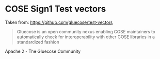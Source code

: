 # COSE Sign1 Test vectors

Taken from: https://github.com/gluecose/test-vectors
> Gluecose is an open community nexus enabling COSE maintainers to automatically check for
> interoperability with other COSE libraries in a standardized fashion

Apache 2 - The Gluecose Community 
